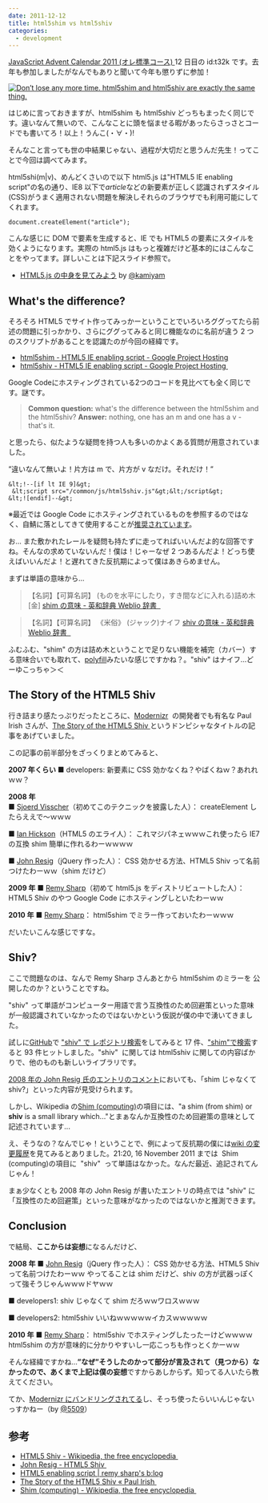 ```yaml
---
date: 2011-12-12
title: html5shim vs html5shiv
categories:
  - development
---
```


<a href="http://atnd.org/events/21980">JavaScript Advent Calendar 2011 (オレ標準コース) </a>12 日目の id:t32k です。去年も参加しましたがなんでもありと聞いて今年も懲りずに参加！

<a href="http://keycss.com/html5/html5shim-vs-html5shiv.html"><img title="Don’t lose any more time." src="/static/blog/2011/12/same.png" alt="Don’t lose any more time. html5shim and html5shiv are exactly the same thing."></a>

はじめに言っておきますが、html5shim も html5shiv どっちもまったく同じです。違いなんて無いので、こんなことに頭を悩ませる暇があったらさっさとコードでも書いてろ！以上！うんこ(・∀・)!

そんなこと言っても世の中結果じゃない、過程が大切だと思うんだ先生！ってことで今回は調べてみます。

html5shi(m|v)、めんどくさいので以下 html5.js は"HTML5 IE enabling script"の名の通り、IE8 以下で<em>article</em>などの新要素が正しく認識されずスタイル(CSS)がうまく適用されない問題を解決しそれらのブラウザでも利用可能にしてくれます。

```
document.createElement("article");
```

こんな感じに DOM で要素を生成すると、IE でも HTML5 の要素にスタイルを効くようになります。実際の html5.js はもっと複雑だけど基本的にはこんなことをやってます。詳しいことは下記スライド参照で。

- <a href="http://prog.re-d.net/demo/slide/20101218/index.html">HTML5.js の中身を見てみよう</a> by <a href="https://twitter.com/#!/kamiyam">@kamiyam</a>
  </ul>

## What's the difference?

そろそろ HTML5 でサイト作ってみっかーということでいろいろググってたら前述の問題に引っかかり、さらにググってみると同じ機能なのに名前が違う 2 つのスクリプトがあることを認識たのが今回の経緯です。

- <a href="http://code.google.com/p/html5shim/">html5shim - HTML5 IE enabling script - Google Project Hosting</a>
- <a href="http://code.google.com/p/html5shiv/">html5shiv - HTML5 IE enabling script - Google Project Hosting </a>
  </ul>
  Google Codeにホスティングされている2つのコードを見比べても全く同じです。謎です。

> **Common question:** what's the difference between the html5shim and the html5shiv?
> **Answer:** nothing, one has an m and one has a v - that's it.

と思ったら、似たような疑問を持つ人も多いのかよくある質問が用意されていました。

”違いなんて無いよ！片方は m で、片方が v なだけ。それだけ！”

```
&lt;!--[if lt IE 9]&gt;
 &lt;script src="/common/js/html5shiv.js"&gt;&lt;/script&gt;
&lt;![endif]--&gt;
```

※最近では Google Code にホスティングされているものを参照するのではなく、自鯖に落としてきて使用することが<a href="http://www.skyward-design.net/blog/archives/000134.html">推奨されています</a>。

お... また敷かれたレールを疑問も持たずに走ってればいいんだよ的な回答ですね。そんなの求めていないんだ！僕は！じゃーなぜ 2 つあるんだよ！どっち使えばいいんだよ！と遅れてきた反抗期によって僕はあきらめません。

まずは単語の意味から...

> 【名詞】【可算名詞】
> (ものを水平にしたり，すき間などに入れる)詰め木[金]
> <a href="http://ejje.weblio.jp/content/shim"> shim の意味 - 英和辞典 Weblio 辞書  </a>

> 【名詞】【可算名詞】
> 《米俗》 (ジャック)ナイフ
> <a href="http://ejje.weblio.jp/content/shiv"> shiv の意味 - 英和辞典 Weblio 辞書  </a>

ふむふむ、"shim" の方は詰め木ということで足りない機能を補完（カバー）する意味合いでも取れて、<a href="https://github.com/Modernizr/Modernizr/wiki/HTML5-Cross-Browser-Polyfills">polyfill</a>みたいな感じですかね？。"shiv" はナイフ...どーゆこっちゃ＞＜

## The Story of the HTML5 Shiv

行き詰まり感たっぷりだったところに、<a href="https://t32k.me/mol/log/trackhtml5inga-with-modernizr/">Modernizr</a>  の開発者でも有名な Paul Irish さんが、<a href="http://paulirish.com/2011/the-history-of-the-html5-shiv/">The Story of the HTML5 Shiv </a>というドンピシャなタイトルの記事をあげていました。

この記事の前半部分をざっくりまとめてみると、

**2007 年くらい**
■ developers:
新要素に CSS 効かなくね？やばくねｗ？あれれｗｗ？

**2008 年**  
■ <a href="http://intertwingly.net/blog/2008/01/22/Best-Standards-Support#c1201006277"> Sjoerd Visscher</a>（初めてこのテクニックを披露した人）：
createElement したらええで〜ｗｗｗ

■ <a href="http://ln.hixie.ch/?start=1201080691&amp;count=1"> Ian Hickson</a>（HTML5 のエライ人）：
これマジパネェｗｗｗこれ使ったら IE7 の互換 shim 簡単に作れるわーｗｗｗｗ

■ <a href="http://ejohn.org/blog/html5-shiv/">John Resig</a>（jQuery 作った人）：
CSS 効かせる方法、HTML5 Shiv って名前つけたわーｗｗ（shim だけど）

**2009 年**
■ <a href="http://remysharp.com/2009/01/07/html5-enabling-script/"> Remy Sharp</a>（初めて html5.js をディストリビュートした人）：
HTML5 Shiv のやつ Google Code にホスティングしといたわーｗｗ

**2010 年**
■ <a href="http://code.google.com/p/html5shim/source/detail?r=2">Remy Sharp</a>：
html5shim でミラー作っておいたわーｗｗｗ

だいたいこんな感じですな。

## Shiv?

ここで問題なのは、なんで Remy Sharp さんあとから html5shim のミラーを 公開したのか？ということですね。

"shiv" って単語がコンピューター用語で言う互換性のため回避策といった意味が一般認識されていなかったのではないかという仮説が僕の中で湧いてきました。

試しに<a href="https://github.com/">GitHub</a>で <a href="https://github.com/search?q=shiv&amp;type=Everything&amp;repo=&amp;langOverride=&amp;start_value=1">"shiv" で レポジトリ検索</a>をしてみると 17 件、<a href="https://github.com/search?type=Everything&amp;language=&amp;q=shim&amp;repo=&amp;langOverride=&amp;x=0&amp;y=0&amp;start_value=1">"shim"で検索</a>すると 93 件ヒットしました。"shiv"  に関しては html5shiv に関しての内容ばかりで、他のものも新しいライブラリです。

<a href="http://ejohn.org/blog/html5-shiv/#comment-296934">2008 年の John Resig 氏のエントリのコメント</a>においても、「shim じゃなくて shiv?」といった内容が見受けられます。

しかし、Wikipedia の<a href="http://en.wikipedia.org/wiki/Shim_(computing)">Shim (computing)</a>の項目には、"a shim (from shim) or **shiv** is a small library which..."とまぁなんか互換性のため回避策の意味として記述されています...

え、そうなの？なんでじゃ！ということで、例によって反抗期の僕には<a href="http://en.wikipedia.org/w/index.php?title=Shim_(computing)&amp;action=history">wiki の変更履歴</a>を見てみるとありました。21:20, 16 November 2011‎ までは  Shim (computing)の項目に  "shiv"  って単語はなかった。なんだ最近、追記されてんじゃん！

まぁ少なくとも 2008 年の John Resig が書いたエントリの時点では "shiv" に「互換性のため回避策」といった意味がなかったのではないかと推測できます。

## Conclusion

で結局、**ここからは妄想**になるんだけど、

**2008 年**
■ <a href="http://ejohn.org/blog/html5-shiv/">John Resig</a>（jQuery 作った人）：
CSS 効かせる方法、HTML5 Shiv って名前つけたわーｗｗ
やってることは shim だけど、shiv の方が武器っぽくって強そうじゃんｗｗｗドヤｗｗ

■ developers1:
shiv じゃなくて shim だろｗｗワロスｗｗｗ

■ developers2:
html5shiv いいねｗｗｗｗｗイカスｗｗｗｗｗ

**2010 年**
■ <a href="http://code.google.com/p/html5shim/source/detail?r=2">Remy Sharp</a>：
html5shiv でホスティングしたったーけどｗｗｗｗ
html5shim の方が意味的に分かりやすいし一応こっちも作っとくかーｗｗ

そんな経緯ですかね...**”なぜ”**そうしたのかって部分が言及されて（見つから）なかったので、あくまで上記は僕の**妄想**ですからあしからず。知ってる人いたら教えてください。

てか、<a href="http://www.modernizr.com/download/">Modernizr にバンドリングされてる</a>し、そっち使ったらいいんじゃないっすかねー（by <a href="https://twitter.com/#!/5509">@5509</a>）

## 参考

- <a href="http://en.wikipedia.org/wiki/HTML5_Shiv">HTML5 Shiv - Wikipedia, the free encyclopedia </a>
- <a href="http://ejohn.org/blog/html5-shiv/">John Resig - HTML5 Shiv </a>
- <a href="http://remysharp.com/2009/01/07/html5-enabling-script/">HTML5 enabling script | remy sharp's b:log</a>
- <a href="http://paulirish.com/2011/the-history-of-the-html5-shiv/">The Story of the HTML5 Shiv « Paul Irish </a>
- <a href="http://en.wikipedia.org/wiki/Shim_(computing)">Shim (computing) - Wikipedia, the free encyclopedia </a>
